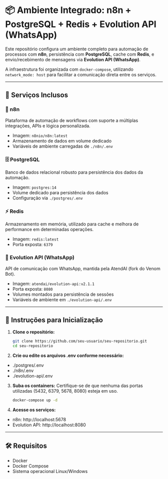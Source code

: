 # 📦 Ambiente Integrado: n8n + PostgreSQL + Redis + Evolution API (WhatsApp)

Este repositório configura um ambiente completo para automação de processos com **n8n**, persistência com **PostgreSQL**, cache com **Redis**, e envio/recebimento de mensagens via **Evolution API (WhatsApp)**.

A infraestrutura foi organizada com `docker-compose`, utilizando `network_mode: host` para facilitar a comunicação direta entre os serviços.

---

## 🧱 Serviços Inclusos

### 🔄 n8n
Plataforma de automação de workflows com suporte a múltiplas integrações, APIs e lógica personalizada.

- Imagem: `n8nio/n8n:latest`
- Armazenamento de dados em volume dedicado
- Variáveis de ambiente carregadas de `./n8n/.env`

### 🗄️ PostgreSQL
Banco de dados relacional robusto para persistência dos dados da automação.

- Imagem: `postgres:14`
- Volume dedicado para persistência dos dados
- Configuração via `./postgres/.env`

### ⚡ Redis
Armazenamento em memória, utilizado para cache e melhora de performance em determinadas operações.

- Imagem: `redis:latest`
- Porta exposta: `6379`

### 📲 Evolution API (WhatsApp)
API de comunicação com WhatsApp, mantida pela AtendAI (fork do Venom Bot).

- Imagem: `atendai/evolution-api:v2.1.1`
- Porta exposta: `8080`
- Volumes montados para persistência de sessões
- Variáveis de ambiente em `./evolution-api/.env`

---

## 🚀 Instruções para Inicialização

1. **Clone o repositório:**

   ```bash
   git clone https://github.com/seu-usuario/seu-repositorio.git
   cd seu-repositorio

2. **Crie ou edite os arquivos .env conforme necessário:**
- ./postgres/.env
- ./n8n/.env
- ./evolution-api/.env
  
3. **Suba os containers:**
Certifique-se de que nenhuma das portas utilizadas (5432, 6379, 5678, 8080) esteja em uso.

   ```bash
   docker-compose up -d

4. **Acesse os serviços:**
- n8n: http://localhost:5678
- Evolution API: http://localhost:8080

---

## 🛠️ Requisitos
- Docker
- Docker Compose
- Sistema operacional Linux/Windows 
